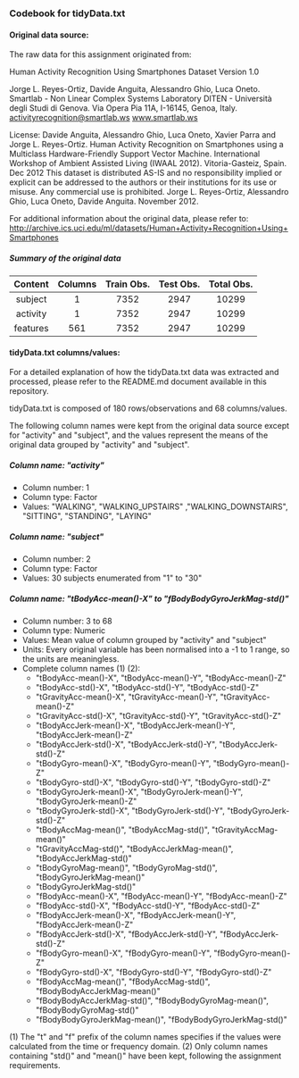 ### Codebook for tidyData.txt


#### Original data source:

The raw data for this assignment originated from:

Human Activity Recognition Using Smartphones Dataset
Version 1.0

Jorge L. Reyes-Ortiz, Davide Anguita, Alessandro Ghio, Luca Oneto.
Smartlab - Non Linear Complex Systems Laboratory
DITEN - Università degli Studi di Genova.
Via Opera Pia 11A, I-16145, Genoa, Italy.
activityrecognition@smartlab.ws
www.smartlab.ws

License:
Davide Anguita, Alessandro Ghio, Luca Oneto, Xavier Parra and Jorge L. Reyes-Ortiz.
Human Activity Recognition on Smartphones using a Multiclass Hardware-Friendly Support Vector Machine.
International Workshop of Ambient Assisted Living (IWAAL 2012). Vitoria-Gasteiz, Spain. Dec 2012
This dataset is distributed AS-IS and no responsibility implied or explicit can be addressed to the
authors or their institutions for its use or misuse. Any commercial use is prohibited.
Jorge L. Reyes-Ortiz, Alessandro Ghio, Luca Oneto, Davide Anguita. November 2012.

For additional information about the original data, please refer to:
http://archive.ics.uci.edu/ml/datasets/Human+Activity+Recognition+Using+Smartphones

##### Summary of the original data

| Content    |Columns     | Train Obs. | Test Obs.  | Total Obs. |
|:----------:|:----------:|:----------:|:----------:|:----------:|
|subject     |1           | 7352       | 2947       | 10299      |
|activity    |1           | 7352       | 2947       | 10299      |
|features    |561         | 7352       | 2947       | 10299      |


#### tidyData.txt columns/values:

For a detailed explanation of how the tidyData.txt data was extracted and processed, please refer to the README.md document available in this repository.

tidyData.txt is composed of 180 rows/observations and 68 columns/values.

The following column names were kept from the original data source except for "activity" and "subject", and the values represent the means of the original data grouped by "activity" and "subject".

##### Column name: "activity"
- Column number: 1
- Column type: Factor
- Values: "WALKING", "WALKING_UPSTAIRS" ,"WALKING_DOWNSTAIRS", "SITTING", "STANDING", "LAYING"

##### Column name: "subject"
- Column number: 2
- Column type: Factor
- Values: 30 subjects enumerated from "1" to "30"

##### Column name: "tBodyAcc-mean()-X" to "fBodyBodyGyroJerkMag-std()"
- Column number: 3 to 68
- Column type: Numeric
- Values: Mean value of column grouped by "activity" and "subject"
- Units: Every original variable has been normalised into a -1 to 1 range, so the units are meaningless.
- Complete column names (1) (2):
  - "tBodyAcc-mean()-X", "tBodyAcc-mean()-Y", "tBodyAcc-mean()-Z"
  - "tBodyAcc-std()-X", "tBodyAcc-std()-Y", "tBodyAcc-std()-Z"
  - "tGravityAcc-mean()-X", "tGravityAcc-mean()-Y", "tGravityAcc-mean()-Z"
  - "tGravityAcc-std()-X", "tGravityAcc-std()-Y", "tGravityAcc-std()-Z"
  - "tBodyAccJerk-mean()-X", "tBodyAccJerk-mean()-Y", "tBodyAccJerk-mean()-Z" 
  - "tBodyAccJerk-std()-X", "tBodyAccJerk-std()-Y", "tBodyAccJerk-std()-Z" 
  - "tBodyGyro-mean()-X", "tBodyGyro-mean()-Y", "tBodyGyro-mean()-Z" 
  - "tBodyGyro-std()-X", "tBodyGyro-std()-Y", "tBodyGyro-std()-Z" 
  - "tBodyGyroJerk-mean()-X", "tBodyGyroJerk-mean()-Y", "tBodyGyroJerk-mean()-Z" 
  - "tBodyGyroJerk-std()-X", "tBodyGyroJerk-std()-Y", "tBodyGyroJerk-std()-Z" 
  - "tBodyAccMag-mean()", "tBodyAccMag-std()", "tGravityAccMag-mean()" 
  - "tGravityAccMag-std()", "tBodyAccJerkMag-mean()", "tBodyAccJerkMag-std()" 
  - "tBodyGyroMag-mean()", "tBodyGyroMag-std()", "tBodyGyroJerkMag-mean()" 
  - "tBodyGyroJerkMag-std()"
  - "fBodyAcc-mean()-X", "fBodyAcc-mean()-Y", "fBodyAcc-mean()-Z" 
  - "fBodyAcc-std()-X", "fBodyAcc-std()-Y", "fBodyAcc-std()-Z" 
  - "fBodyAccJerk-mean()-X", "fBodyAccJerk-mean()-Y", "fBodyAccJerk-mean()-Z" 
  - "fBodyAccJerk-std()-X", "fBodyAccJerk-std()-Y", "fBodyAccJerk-std()-Z" 
  - "fBodyGyro-mean()-X", "fBodyGyro-mean()-Y", "fBodyGyro-mean()-Z" 
  - "fBodyGyro-std()-X", "fBodyGyro-std()-Y", "fBodyGyro-std()-Z" 
  - "fBodyAccMag-mean()", "fBodyAccMag-std()", "fBodyBodyAccJerkMag-mean()" 
  - "fBodyBodyAccJerkMag-std()", "fBodyBodyGyroMag-mean()", "fBodyBodyGyroMag-std()" 
  - "fBodyBodyGyroJerkMag-mean()", "fBodyBodyGyroJerkMag-std()"

(1) The "t" and "f" prefix of the column names specifies if the values were calculated
from the time or frequency domain.
(2) Only column names containing "std()" and "mean()" have been kept, following the assignment requirements.

